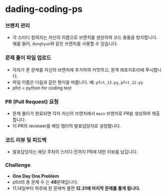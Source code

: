 # dading-coding-ps

### 브랜치 관리
- 각 스터디 참여자는 자신의 이름으로 브랜치를 생성하여 코드 충돌을 방지합니다. 예를 들어, `donghyun`와 같은 브랜치를 사용할 수 있습니다.

### 문제 풀이 파일 업로드
- 각자가 푼 문제를 자신의 브랜치에 추가하여 커밋하고, 원격 레포지토리에 푸시합니다.
- 파일 이름은 다음과 같은 형식을 따릅니다. 예: `pfct_13.py`, `pfct_22.py`
- pfct = python for coding test

### PR (Pull Request) 요청
- 문제 풀이가 완료되면 각자 자신의 브랜치에서 `main` 브랜치로 PR을 생성하여 제출합니다.
- 이 PR의 reviewer를 해당 챕터의 발표담당자로 설정합니다.

### 코드 리뷰 및 피드백
- 발표담당자는 해당 주차의 스터디 전까지 PR에 대한 리뷰를 남깁니다.

### Challenge
- **One Day One Problem**
- pfct의 총 문제 수 는 **48**문제입니다.
- 11.14일부터 하루에 한 문제씩 풀면 **12.31에 마지막 문제를 풀게 됩니다.**

